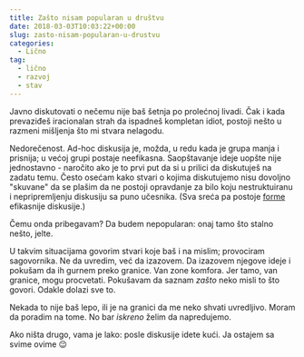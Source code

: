 ```yaml
---
title: Zašto nisam popularan u društvu
date: 2018-03-03T10:03:22+00:00
slug: zasto-nisam-popularan-u-drustvu
categories:
  - Lično
tag:
  - lično
  - razvoj
  - stav
---
```


Javno diskutovati o nečemu nije baš šetnja po prolećnoj livadi. Čak i kada prevaziđeš iracionalan strah da ispadneš kompletan idiot, postoji nešto u razmeni mišljenja što mi stvara nelagodu.

<!--more-->

Nedorečenost. Ad-hoc diskusija je, možda, u redu kada je grupa manja i prisnija; u većoj grupi postaje neefikasna. Saopštavanje ideje uopšte nije jednostavno - naročito ako je to prvi put da si u prilici da diskutuješ na zadatu temu. Često osećam kako stvari o kojima diskutujemo nisu dovoljno "skuvane" da se plašim da ne postoji opravdanje za bilo koju nestruktuiranu i nepripremljenju diskusiju sa puno učesnika. (Sva sreća pa postoje [forme](http://www.liberatingstructures.com) efikasnije diskusije.)

Čemu onda pribegavam? Da budem nepopularan: onaj tamo što stalno nešto, jelte.

U takvim situacijama govorim stvari koje baš i na mislim; provociram sagovornika. Ne da uvredim, već da izazovem. Da izazovem njegove ideje i pokušam da ih gurnem preko granice. Van zone komfora. Jer tamo, van granice, mogu procvetati. Pokušavam da saznam _zašto_ neko misli to što govori. Odakle dolazi sve to.

Nekada to nije baš lepo, ili je na granici da me neko shvati uvredljivo. Moram da poradim na tome. No bar _iskreno_ želim da napredujemo.

Ako ništa drugo, vama je lako: posle diskusije idete kući. Ja ostajem sa svime ovime 😉
